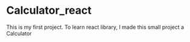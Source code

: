 # Calculator_react
This is my first project.
To learn react library, I made this small project a Calculator
